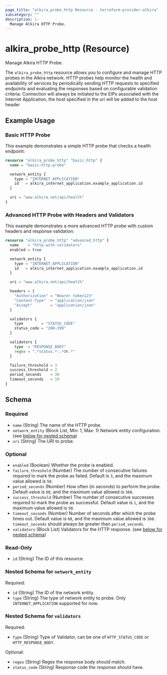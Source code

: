 ```yaml
---
page_title: "alkira_probe_http Resource - terraform-provider-alkira"
subcategory: ""
description: |-
  Manage Alkira HTTP Probe.
---
```


# alkira_probe_http (Resource)

Manage Alkira HTTP Probe.

The `alkira_probe_http` resource allows you to configure and manage HTTP probes in the Alkira network.
HTTP probes help monitor the health and availability of services by periodically sending HTTP requests 
to specified endpoints and evaluating the responses based on configurable validation criteria.
Connection will always be initiated to the EIPs associated with the Internet Application, 
the host specified in the uri will be added to the host header


## Example Usage

### Basic HTTP Probe
This example demonstrates a simple HTTP probe that checks a health endpoint:
```terraform
resource "alkira_probe_http" "basic_http" {
  name = "basic-http-probe"

  network_entity {
    type = "INTERNET_APPLICATION"
    id   = alkira_internet_application.example_application.id
  }

  uri = "www.alkira.net/api/health"
}
```

### Advanced HTTP Probe with Headers and Validators
This example demonstrates a more advanced HTTP probe with custom headers and response validation:
```terraform
resource "alkira_probe_http" "advanced_http" {
  name    = "http-with-validators"
  enabled = true

  network_entity {
    type = "INTERNET_APPLICATION"
    id   = alkira_internet_application.example_application.id
  }

  uri = "www.alkira.net/api/health"

  headers = {
    "Authorization" = "Bearer token123"
    "Content-Type"  = "application/json"
    "Accept"        = "application/json"
  }

  validators {
    type        = "STATUS_CODE"
    status_code = "200-299"
  }

  validators {
    type  = "RESPONSE_BODY"
    regex = ".*status.*:.*OK.*"
  }

  failure_threshold = 3
  success_threshold = 2
  period_seconds    = 30
  timeout_seconds   = 10
}
``` 
<!-- schema generated by tfplugindocs -->
## Schema

### Required

- `name` (String) The name of the HTTP probe.
- `network_entity` (Block List, Min: 1, Max: 1) Network entity configuration. (see [below for nested schema](#nestedblock--network_entity))
- `uri` (String) The URI to probe.

### Optional

- `enabled` (Boolean) Whether the probe is enabled.
- `failure_threshold` (Number) The number of consecutive failures required to mark the probe as failed. Default is `3`, and the maximum value allowed is `50`.
- `period_seconds` (Number) How often (in seconds) to perform the probe. Default value is `60`, and the maximum value allowed is `360`.
- `success_threshold` (Number) The number of consecutive successes required to mark the probe as successful. Default value is `1`, and the maximum value allowed is `50`.
- `timeout_seconds` (Number) Number of seconds after which the probe times out. Default value is `60`, and the maximum value allowed is `360`. `timeout_seconds` should always be greater than `period_seconds`.
- `validators` (Block List) Validators for the HTTP response. (see [below for nested schema](#nestedblock--validators))

### Read-Only

- `id` (String) The ID of this resource.

<a id="nestedblock--network_entity"></a>
### Nested Schema for `network_entity`

Required:

- `id` (String) The ID of the network entity.
- `type` (String) The type of network entity to probe. Only `INTERNET_APPLICATION` supported for now.


<a id="nestedblock--validators"></a>
### Nested Schema for `validators`

Required:

- `type` (String) Type of Validator, can be one of `HTTP_STATUS_CODE` or `HTTP_RESPONSE_BODY`.

Optional:

- `regex` (String) Regex the response body should match.
- `status_code` (String) Response code the response should have.


